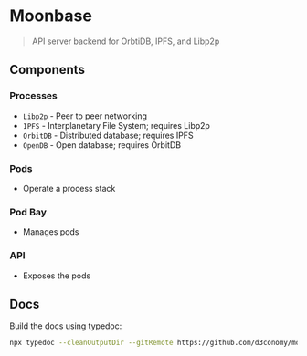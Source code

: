 # Moonbase

> API server backend for OrbtiDB, IPFS, and Libp2p

## Components

### Processes
- `Libp2p` - Peer to peer networking
- `IPFS` - Interplanetary File System; requires Libp2p
- `OrbitDB` - Distributed database; requires IPFS
- `OpenDB` - Open database; requires OrbitDB

### Pods
- Operate a process stack

### Pod Bay
- Manages pods

### API
- Exposes the pods

## Docs

Build the docs using typedoc:

```sh
npx typedoc --cleanOutputDir --gitRemote https://github.com/d3conomy/moonbase --gitRevision setup --out docs src
```